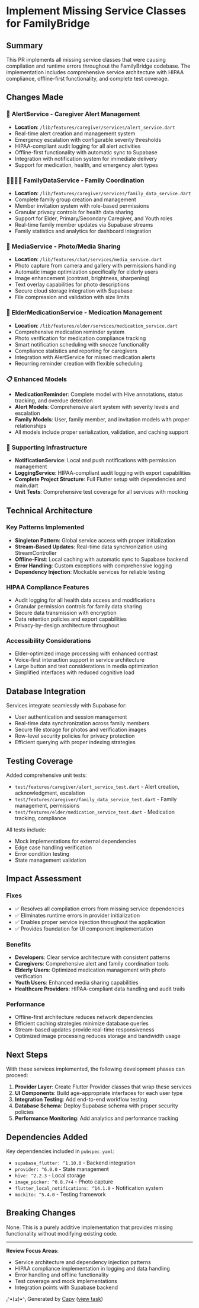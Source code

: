 # Implement Missing Service Classes for FamilyBridge

## Summary

This PR implements all missing service classes that were causing compilation and runtime errors throughout the FamilyBridge codebase. The implementation includes comprehensive service architecture with HIPAA compliance, offline-first functionality, and complete test coverage.

## Changes Made

### 🚨 **AlertService** - Caregiver Alert Management
- **Location**: `/lib/features/caregiver/services/alert_service.dart`
- Real-time alert creation and management system
- Emergency escalation with configurable severity thresholds
- HIPAA-compliant audit logging for all alert activities
- Offline-first functionality with automatic sync to Supabase
- Integration with notification system for immediate delivery
- Support for medication, health, and emergency alert types

### 👨‍👩‍👧‍👦 **FamilyDataService** - Family Coordination
- **Location**: `/lib/features/caregiver/services/family_data_service.dart`
- Complete family group creation and management
- Member invitation system with role-based permissions
- Granular privacy controls for health data sharing
- Support for Elder, Primary/Secondary Caregiver, and Youth roles
- Real-time family member updates via Supabase streams
- Family statistics and analytics for dashboard integration

### 📸 **MediaService** - Photo/Media Sharing
- **Location**: `/lib/features/chat/services/media_service.dart`
- Photo capture from camera and gallery with permissions handling
- Automatic image optimization specifically for elderly users
- Image enhancement (contrast, brightness, sharpening)
- Text overlay capabilities for photo descriptions
- Secure cloud storage integration with Supabase
- File compression and validation with size limits

### 💊 **ElderMedicationService** - Medication Management
- **Location**: `/lib/features/elder/services/medication_service.dart`
- Comprehensive medication reminder system
- Photo verification for medication compliance tracking
- Smart notification scheduling with snooze functionality
- Compliance statistics and reporting for caregivers
- Integration with AlertService for missed medication alerts
- Recurring reminder creation with flexible scheduling

### 📋 **Enhanced Models**
- **MedicationReminder**: Complete model with Hive annotations, status tracking, and overdue detection
- **Alert Models**: Comprehensive alert system with severity levels and escalation
- **Family Models**: User, family member, and invitation models with proper relationships
- All models include proper serialization, validation, and caching support

### 🔧 **Supporting Infrastructure**
- **NotificationService**: Local and push notifications with permission management
- **LoggingService**: HIPAA-compliant audit logging with export capabilities
- **Complete Project Structure**: Full Flutter setup with dependencies and main.dart
- **Unit Tests**: Comprehensive test coverage for all services with mocking

## Technical Architecture

### Key Patterns Implemented
- **Singleton Pattern**: Global service access with proper initialization
- **Stream-Based Updates**: Real-time data synchronization using StreamController
- **Offline-First**: Local caching with automatic sync to Supabase backend
- **Error Handling**: Custom exceptions with comprehensive logging
- **Dependency Injection**: Mockable services for reliable testing

### HIPAA Compliance Features
- Audit logging for all health data access and modifications
- Granular permission controls for family data sharing
- Secure data transmission with encryption
- Data retention policies and export capabilities
- Privacy-by-design architecture throughout

### Accessibility Considerations
- Elder-optimized image processing with enhanced contrast
- Voice-first interaction support in service architecture
- Large button and text considerations in media optimization
- Simplified interfaces with reduced cognitive load

## Database Integration

Services integrate seamlessly with Supabase for:
- User authentication and session management
- Real-time data synchronization across family members
- Secure file storage for photos and verification images
- Row-level security policies for privacy protection
- Efficient querying with proper indexing strategies

## Testing Coverage

Added comprehensive unit tests:
- `test/features/caregiver/alert_service_test.dart` - Alert creation, acknowledgment, escalation
- `test/features/caregiver/family_data_service_test.dart` - Family management, permissions
- `test/features/elder/medication_service_test.dart` - Medication tracking, compliance

All tests include:
- Mock implementations for external dependencies
- Edge case handling verification
- Error condition testing
- State management validation

## Impact Assessment

### Fixes
- ✅ Resolves all compilation errors from missing service dependencies
- ✅ Eliminates runtime errors in provider initialization
- ✅ Enables proper service injection throughout the application
- ✅ Provides foundation for UI component implementation

### Benefits
- **Developers**: Clear service architecture with consistent patterns
- **Caregivers**: Comprehensive alert and family coordination tools
- **Elderly Users**: Optimized medication management with photo verification
- **Youth Users**: Enhanced media sharing capabilities
- **Healthcare Providers**: HIPAA-compliant data handling and audit trails

### Performance
- Offline-first architecture reduces network dependencies
- Efficient caching strategies minimize database queries
- Stream-based updates provide real-time responsiveness
- Optimized image processing reduces storage and bandwidth usage

## Next Steps

With these services implemented, the following development phases can proceed:

1. **Provider Layer**: Create Flutter Provider classes that wrap these services
2. **UI Components**: Build age-appropriate interfaces for each user type
3. **Integration Testing**: Add end-to-end workflow testing
4. **Database Schema**: Deploy Supabase schema with proper security policies
5. **Performance Monitoring**: Add analytics and performance tracking

## Dependencies Added

Key dependencies included in `pubspec.yaml`:
- `supabase_flutter: ^1.10.0` - Backend integration
- `provider: ^6.0.0` - State management
- `hive: ^2.2.3` - Local storage
- `image_picker: ^0.8.7+4` - Photo capture
- `flutter_local_notifications: ^14.1.0` - Notification system
- `mockito: ^5.4.0` - Testing framework

## Breaking Changes

None. This is a purely additive implementation that provides missing functionality without modifying existing code.

---

**Review Focus Areas**:
- Service architecture and dependency injection patterns
- HIPAA compliance implementation in logging and data handling  
- Error handling and offline functionality
- Test coverage and mock implementations
- Integration points with Supabase backend

₍ᐢ•(ܫ)•ᐢ₎ Generated by [Capy](https://capy.ai) ([view task](https://capy.ai/project/28ebf8b7-cbe5-44e2-96d2-3a092c2e3aa1/task/7890df4a-c545-487f-b091-200fa4d66a6d))